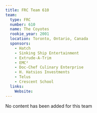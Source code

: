 ```yaml
---
title: FRC Team 610
team:
  type: FRC
  number: 610
  name: The Coyotes
  rookie_year: 2001
  location: Toronto, Ontario, Canada
  sponsors:
    - Hatch
    - Sinking Ship Entertainment
    - Extrude-A-Trim
    - EMC²
    - Doc-Chef Culinary Enterprise
    - H. Hatsios Investments
    - Telus
    - Crescent School
  links:
    Website: 
---
```

No content has been added for this team